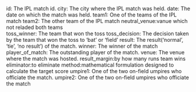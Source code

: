 id: The IPL match id.
city: The city where the IPL match was held.
date: The date on which the match was held.
team1: One of the teams of the IPL match
team2: The other team of the IPL match
neutral_venue:vanue which not reladed both teams	
toss_winner: The team that won the toss
toss_decision: The decision taken by the team that won the toss to ‘bat’ or ‘field’
result: The result(‘normal’, ‘tie’, ‘no result’) of the match.
winner: The winner of the match
player_of_match: The outstanding player of the match.
venue: The venue where the match was hosted.
result_margin:by how many runs team wins
eliminator:to eliminate
method:mathematical formulation designed to calculate the target score
umpire1: One of the two on-field umpires who officiate the match.
umpire2: One of the two on-field umpires who officiate the match
